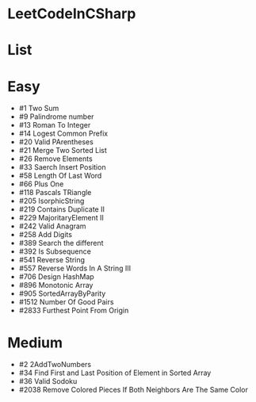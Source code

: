 # LeetCodeInCSharp
# List

# Easy
+ #1 Two Sum
+ #9 Palindrome number
+ #13 Roman To Integer
+ #14 Logest Common Prefix
+ #20 Valid PArentheses
+ #21 Merge Two Sorted List
+ #26 Remove Elements
+ #33 Saerch Insert Position
+ #58 Length Of Last Word
+ #66 Plus One
+ #118 Pascals TRiangle
+ #205 IsorphicString
+ #219 Contains Duplicate II
+ #229 MajoritaryElement II
+ #242 Valid Anagram
+ #258 Add Digits
+ #389 Search the different
+ #392 Is Subsequence
+ #541 Reverse String
+ #557 Reverse Words In A String III
+ #706 Design HashMap
+ #896 Monotonic Array
+ #905 SortedArrayByParity
+ #1512 Number Of Good Pairs
+ #2833 Furthest Point From Origin
# Medium
+ #2 2AddTwoNumbers
+ #34 Find First and Last Position of Element in Sorted Array
+ #36 Valid Sodoku
+ #2038 Remove Colored Pieces If Both Neighbors Are The Same Color


